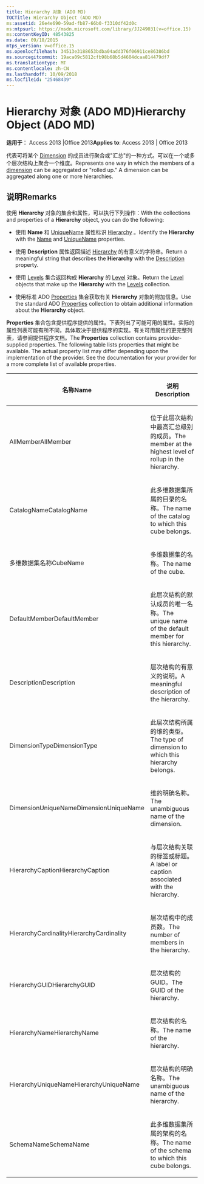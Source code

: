 ```yaml
---
title: Hierarchy 对象 (ADO MD)
TOCTitle: Hierarchy Object (ADO MD)
ms:assetid: 26e4e690-59ad-fb87-66b0-f3310df42d0c
ms:mtpsurl: https://msdn.microsoft.com/library/JJ249031(v=office.15)
ms:contentKeyID: 48543825
ms.date: 09/18/2015
mtps_version: v=office.15
ms.openlocfilehash: 34513e3188653bdba04add376f06911ce86386bd
ms.sourcegitcommit: 19aca09c5812cfb98b68b5d4604dcaa814479df7
ms.translationtype: MT
ms.contentlocale: zh-CN
ms.lasthandoff: 10/09/2018
ms.locfileid: "25468439"
---
```

# <a name="hierarchy-object-ado-md"></a><span data-ttu-id="3ebbf-102">Hierarchy 对象 (ADO MD)</span><span class="sxs-lookup"><span data-stu-id="3ebbf-102">Hierarchy Object (ADO MD)</span></span>


<span data-ttu-id="3ebbf-103">**适用于**： Access 2013 |Office 2013</span><span class="sxs-lookup"><span data-stu-id="3ebbf-103">**Applies to**: Access 2013 | Office 2013</span></span>

<span data-ttu-id="3ebbf-p101">代表可将某个 [Dimension](dimension-object-ado-md.md) 的成员进行聚合或"汇总"的一种方式。可以在一个或多个层次结构上聚合一个维度。</span><span class="sxs-lookup"><span data-stu-id="3ebbf-p101">Represents one way in which the members of a [dimension](dimension-object-ado-md.md) can be aggregated or "rolled up." A dimension can be aggregated along one or more hierarchies.</span></span>

## <a name="remarks"></a><span data-ttu-id="3ebbf-106">说明</span><span class="sxs-lookup"><span data-stu-id="3ebbf-106">Remarks</span></span>

<span data-ttu-id="3ebbf-107">使用 **Hierarchy** 对象的集合和属性，可以执行下列操作：</span><span class="sxs-lookup"><span data-stu-id="3ebbf-107">With the collections and properties of a **Hierarchy** object, you can do the following:</span></span>

  - <span data-ttu-id="3ebbf-108">使用 **Name** 和 [UniqueName](name-property-ado-md.md) 属性标识 [Hierarchy](uniquename-property-ado-md.md) 。</span><span class="sxs-lookup"><span data-stu-id="3ebbf-108">Identify the **Hierarchy** with the [Name](name-property-ado-md.md) and [UniqueName](uniquename-property-ado-md.md) properties.</span></span>

  - <span data-ttu-id="3ebbf-109">使用 **Description** 属性返回描述 [Hierarchy](description-property-ado-md.md) 的有意义的字符串。</span><span class="sxs-lookup"><span data-stu-id="3ebbf-109">Return a meaningful string that describes the **Hierarchy** with the [Description](description-property-ado-md.md) property.</span></span>

  - <span data-ttu-id="3ebbf-110">使用 [Levels](level-object-ado-md.md) 集合返回构成 **Hierarchy** 的 [Level](levels-collection-ado-md.md) 对象。</span><span class="sxs-lookup"><span data-stu-id="3ebbf-110">Return the [Level](level-object-ado-md.md) objects that make up the **Hierarchy** with the [Levels](levels-collection-ado-md.md) collection.</span></span>

  - <span data-ttu-id="3ebbf-111">使用标准 ADO [Properties](properties-collection-ado.md) 集合获取有关 **Hierarchy** 对象的附加信息。</span><span class="sxs-lookup"><span data-stu-id="3ebbf-111">Use the standard ADO [Properties](properties-collection-ado.md) collection to obtain additional information about the **Hierarchy** object.</span></span>

<span data-ttu-id="3ebbf-p102">**Properties** 集合包含提供程序提供的属性。下表列出了可能可用的属性。实际的属性列表可能有所不同，具体取决于提供程序的实现。有关可用属性的更完整列表，请参阅提供程序文档。</span><span class="sxs-lookup"><span data-stu-id="3ebbf-p102">The **Properties** collection contains provider-supplied properties. The following table lists properties that might be available. The actual property list may differ depending upon the implementation of the provider. See the documentation for your provider for a more complete list of available properties.</span></span>

<table>
<colgroup>
<col style="width: 50%" />
<col style="width: 50%" />
</colgroup>
<thead>
<tr class="header">
<th><p><span data-ttu-id="3ebbf-116">名称</span><span class="sxs-lookup"><span data-stu-id="3ebbf-116">Name</span></span></p></th>
<th><p><span data-ttu-id="3ebbf-117">说明</span><span class="sxs-lookup"><span data-stu-id="3ebbf-117">Description</span></span></p></th>
</tr>
</thead>
<tbody>
<tr class="odd">
<td><p><span data-ttu-id="3ebbf-118">AllMember</span><span class="sxs-lookup"><span data-stu-id="3ebbf-118">AllMember</span></span></p></td>
<td><p><span data-ttu-id="3ebbf-119">位于此层次结构中最高汇总级别的成员。</span><span class="sxs-lookup"><span data-stu-id="3ebbf-119">The member at the highest level of rollup in the hierarchy.</span></span></p></td>
</tr>
<tr class="even">
<td><p><span data-ttu-id="3ebbf-120">CatalogName</span><span class="sxs-lookup"><span data-stu-id="3ebbf-120">CatalogName</span></span></p></td>
<td><p><span data-ttu-id="3ebbf-121">此多维数据集所属的目录的名称。</span><span class="sxs-lookup"><span data-stu-id="3ebbf-121">The name of the catalog to which this cube belongs.</span></span></p></td>
</tr>
<tr class="odd">
<td><p><span data-ttu-id="3ebbf-122">多维数据集名称</span><span class="sxs-lookup"><span data-stu-id="3ebbf-122">CubeName</span></span></p></td>
<td><p><span data-ttu-id="3ebbf-123">多维数据集的名称。</span><span class="sxs-lookup"><span data-stu-id="3ebbf-123">The name of the cube.</span></span></p></td>
</tr>
<tr class="even">
<td><p><span data-ttu-id="3ebbf-124">DefaultMember</span><span class="sxs-lookup"><span data-stu-id="3ebbf-124">DefaultMember</span></span></p></td>
<td><p><span data-ttu-id="3ebbf-125">此层次结构的默认成员的唯一名称。</span><span class="sxs-lookup"><span data-stu-id="3ebbf-125">The unique name of the default member for this hierarchy.</span></span></p></td>
</tr>
<tr class="odd">
<td><p><span data-ttu-id="3ebbf-126">Description</span><span class="sxs-lookup"><span data-stu-id="3ebbf-126">Description</span></span></p></td>
<td><p><span data-ttu-id="3ebbf-127">层次结构的有意义的说明。</span><span class="sxs-lookup"><span data-stu-id="3ebbf-127">A meaningful description of the hierarchy.</span></span></p></td>
</tr>
<tr class="even">
<td><p><span data-ttu-id="3ebbf-128">DimensionType</span><span class="sxs-lookup"><span data-stu-id="3ebbf-128">DimensionType</span></span></p></td>
<td><p><span data-ttu-id="3ebbf-129">此层次结构所属的维的类型。</span><span class="sxs-lookup"><span data-stu-id="3ebbf-129">The type of dimension to which this hierarchy belongs.</span></span></p></td>
</tr>
<tr class="odd">
<td><p><span data-ttu-id="3ebbf-130">DimensionUniqueName</span><span class="sxs-lookup"><span data-stu-id="3ebbf-130">DimensionUniqueName</span></span></p></td>
<td><p><span data-ttu-id="3ebbf-131">维的明确名称。</span><span class="sxs-lookup"><span data-stu-id="3ebbf-131">The unambiguous name of the dimension.</span></span></p></td>
</tr>
<tr class="even">
<td><p><span data-ttu-id="3ebbf-132">HierarchyCaption</span><span class="sxs-lookup"><span data-stu-id="3ebbf-132">HierarchyCaption</span></span></p></td>
<td><p><span data-ttu-id="3ebbf-133">与层次结构关联的标签或标题。</span><span class="sxs-lookup"><span data-stu-id="3ebbf-133">A label or caption associated with the hierarchy.</span></span></p></td>
</tr>
<tr class="odd">
<td><p><span data-ttu-id="3ebbf-134">HierarchyCardinality</span><span class="sxs-lookup"><span data-stu-id="3ebbf-134">HierarchyCardinality</span></span></p></td>
<td><p><span data-ttu-id="3ebbf-135">层次结构中的成员数。</span><span class="sxs-lookup"><span data-stu-id="3ebbf-135">The number of members in the hierarchy.</span></span></p></td>
</tr>
<tr class="even">
<td><p><span data-ttu-id="3ebbf-136">HierarchyGUID</span><span class="sxs-lookup"><span data-stu-id="3ebbf-136">HierarchyGUID</span></span></p></td>
<td><p><span data-ttu-id="3ebbf-137">层次结构的 GUID。</span><span class="sxs-lookup"><span data-stu-id="3ebbf-137">The GUID of the hierarchy.</span></span></p></td>
</tr>
<tr class="odd">
<td><p><span data-ttu-id="3ebbf-138">HierarchyName</span><span class="sxs-lookup"><span data-stu-id="3ebbf-138">HierarchyName</span></span></p></td>
<td><p><span data-ttu-id="3ebbf-139">层次结构的名称。</span><span class="sxs-lookup"><span data-stu-id="3ebbf-139">The name of the hierarchy.</span></span></p></td>
</tr>
<tr class="even">
<td><p><span data-ttu-id="3ebbf-140">HierarchyUniqueName</span><span class="sxs-lookup"><span data-stu-id="3ebbf-140">HierarchyUniqueName</span></span></p></td>
<td><p><span data-ttu-id="3ebbf-141">层次结构的明确名称。</span><span class="sxs-lookup"><span data-stu-id="3ebbf-141">The unambiguous name of the hierarchy.</span></span></p></td>
</tr>
<tr class="odd">
<td><p><span data-ttu-id="3ebbf-142">SchemaName</span><span class="sxs-lookup"><span data-stu-id="3ebbf-142">SchemaName</span></span></p></td>
<td><p><span data-ttu-id="3ebbf-143">此多维数据集所属的架构的名称。</span><span class="sxs-lookup"><span data-stu-id="3ebbf-143">The name of the schema to which this cube belongs.</span></span></p></td>
</tr>
</tbody>
</table>


